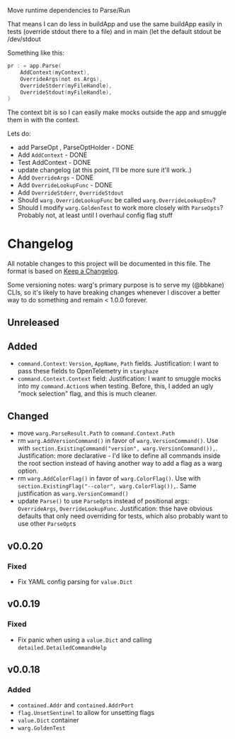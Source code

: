 Move runtime dependencies to Parse/Run

That means I can do less in buildApp and use the same buildApp easily in tests (override stdout there to a file) and in main (let the default stdout be /dev/stdout

Something like this:

```go
pr : = app.Parse(
    AddContext(myContext),
    OverrideArgs(not os.Args),
    OverrideStderr(myFileHandle),
    OverrideStdout(myFileHandle),
)
```

The context bit is so I can easily make mocks outside the app and smuggle them in with the context.

Lets do:

- add ParseOpt , ParseOptHolder - DONE
- Add `AddContext` - DONE
- Test AddContext - DONE
- update changelog (at this point, I'll be more sure it'll work..)
- Add `OverrideArgs` - DONE
- Add `OverrideLookupFunc` - DONE
- Add `OverrideStderr`, `OverrideStdout`
- Should `warg.OverrideLookupFunc` be called `warg.OverrideLookupEnv`?
- Should I modify `warg.GoldenTest` to work more closely with `ParseOpts`? Probably not, at least until I overhaul config flag stuff


# Changelog

All notable changes to this project will be documented in this file. The format
is based on [Keep a Changelog](https://keepachangelog.com/en/1.0.0/).

Some versioning notes: warg's primary purpose is to serve my (@bbkane) CLIs, so
it's likely to have breaking changes whenever I discover a better way to do
something and remain < 1.0.0 forever.

## Unreleased

## Added

- `command.Context`: `Version`, `AppName`, `Path` fields. Justification: I want
  to pass these fields to OpenTelemetry in `starghaze`
- `command.Context.Context` field: Justification: I want to smuggle mocks into
  my `command.Action`s when testing. Before, this, I added an ugly "mock
  selection" flag, and this is much cleaner.

## Changed

- move `warg.ParseResult.Path` to `command.Context.Path`
- rm `warg.AddVersionCommand()` in favor of `warg.VersionCommand()`. Use with
  `section.ExistingCommand("version", warg.VersionCommand()),`. Justification:
  more declarative - I'd like to define all commands inside the root section
  instead of having another way to add a flag as a warg option.
- rm `warg.AddColorFlag()` in favor of `warg.ColorFlag()`. Use with
  `section.ExistingFlag("--color", warg.ColorFlag()),`. Same justification as
  `warg.VersionCommand()`
- update `Parse()` to use `ParseOpt`s instead of positional args:
  `OverrideArgs`, `OverrideLookupFunc`. Justification: thse have obvious
  defaults that only need overriding for tests, which also probably want to use
  other `ParseOpt`s

## v0.0.20

### Fixed

- Fix YAML config parsing for `value.Dict`

## v0.0.19

### Fixed

- Fix panic when using a `value.Dict` and calling `detailed.DetailedCommandHelp`

## v0.0.18

### Added

- `contained.Addr` and `contained.AddrPort`
- `flag.UnsetSentinel` to allow for unsetting flags
- `value.Dict` container
- `warg.GoldenTest`
